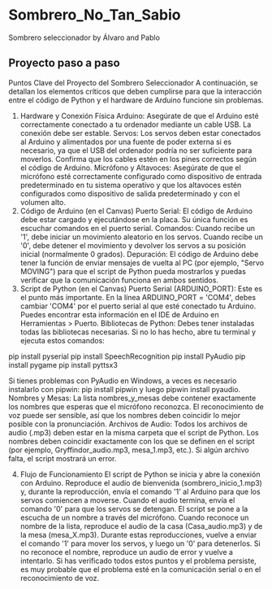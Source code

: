 # Sombrero_No_Tan_Sabio
Sombrero seleccionador by Álvaro and Pablo

Proyecto paso a paso 
-------------------------

Puntos Clave del Proyecto del Sombrero Seleccionador
A continuación, se detallan los elementos críticos que deben cumplirse para que la interacción entre el código de Python y el hardware de Arduino funcione sin problemas.
1. Hardware y Conexión Física
Arduino: Asegúrate de que el Arduino esté correctamente conectado a tu ordenador mediante un cable USB. La conexión debe ser estable.
Servos: Los servos deben estar conectados al Arduino y alimentados por una fuente de poder externa si es necesario, ya que el USB del ordenador podría no ser suficiente para moverlos. Confirma que los cables estén en los pines correctos según el código de Arduino.
Micrófono y Altavoces: Asegúrate de que el micrófono esté correctamente configurado como dispositivo de entrada predeterminado en tu sistema operativo y que los altavoces estén configurados como dispositivo de salida predeterminado y con el volumen alto.
2. Código de Arduino (en el Canvas)
Puerto Serial: El código de Arduino debe estar cargado y ejecutándose en la placa. Su única función es escuchar comandos en el puerto serial.
Comandos:
Cuando recibe un '1', debe iniciar un movimiento aleatorio en los servos.
Cuando recibe un '0', debe detener el movimiento y devolver los servos a su posición inicial (normalmente 0 grados).
Depuración: El código de Arduino debe tener la función de enviar mensajes de vuelta al PC (por ejemplo, "Servo MOVING") para que el script de Python pueda mostrarlos y puedas verificar que la comunicación funciona en ambos sentidos.
3. Script de Python (en el Canvas)
Puerto Serial (ARDUINO_PORT): Este es el punto más importante. En la línea ARDUINO_PORT = 'COM4', debes cambiar 'COM4' por el puerto serial al que esté conectado tu Arduino. Puedes encontrar esta información en el IDE de Arduino en Herramientas > Puerto.
Bibliotecas de Python: Debes tener instaladas todas las bibliotecas necesarias. Si no lo has hecho, abre tu terminal y ejecuta estos comandos:

pip install pyserial
pip install SpeechRecognition
pip install PyAudio
pip install pygame
pip install pyttsx3

Si tienes problemas con PyAudio en Windows, a veces es necesario instalarlo con pipwin: pip install pipwin y luego pipwin install pyaudio.
Nombres y Mesas: La lista nombres_y_mesas debe contener exactamente los nombres que esperas que el micrófono reconozca. El reconocimiento de voz puede ser sensible, así que los nombres deben coincidir lo mejor posible con la pronunciación.
Archivos de Audio: Todos los archivos de audio (.mp3) deben estar en la misma carpeta que el script de Python. Los nombres deben coincidir exactamente con los que se definen en el script (por ejemplo, Gryffindor_audio.mp3, mesa_1.mp3, etc.). Si algún archivo falta, el script mostrará un error.

4. Flujo de Funcionamiento
El script de Python se inicia y abre la conexión con Arduino.
Reproduce el audio de bienvenida (sombrero_inicio_1.mp3) y, durante la reproducción, envía el comando '1' al Arduino para que los servos comiencen a moverse.
Cuando el audio termina, envía el comando '0' para que los servos se detengan.
El script se pone a la escucha de un nombre a través del micrófono.
Cuando reconoce un nombre de la lista, reproduce el audio de la casa (Casa_audio.mp3) y de la mesa (mesa_X.mp3). Durante estas reproducciones, vuelve a enviar el comando '1' para mover los servos, y luego un '0' para detenerlos.
Si no reconoce el nombre, reproduce un audio de error y vuelve a intentarlo.
Si has verificado todos estos puntos y el problema persiste, es muy probable que el problema esté en la comunicación serial o en el reconocimiento de voz.
